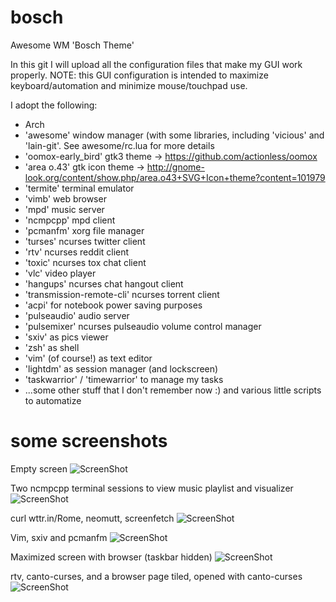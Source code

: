 # bosch
Awesome WM 'Bosch Theme'

In this git I will upload all the configuration files that make my GUI work properly.
NOTE: this GUI configuration is intended to maximize keyboard/automation and minimize mouse/touchpad use.

I adopt the following:
- Arch
- 'awesome' window manager (with some libraries, including 'vicious' and 'lain-git'. See awesome/rc.lua for more details
- 'oomox-early_bird' gtk3 theme -> https://github.com/actionless/oomox
- 'area o.43' gtk icon theme -> http://gnome-look.org/content/show.php/area.o43+SVG+Icon+theme?content=101979
- 'termite' terminal emulator
- 'vimb' web browser
- 'mpd' music server
- 'ncmpcpp' mpd client
- 'pcmanfm' xorg file manager
- 'turses' ncurses twitter client
- 'rtv' ncurses reddit client
- 'toxic' ncurses tox chat client
- 'vlc' video player
- 'hangups' ncurses chat hangout client
- 'transmission-remote-cli' ncurses torrent client
- 'acpi' for notebook power saving purposes
- 'pulseaudio' audio server
- 'pulsemixer' ncurses pulseaudio volume control manager
- 'sxiv' as pics viewer
- 'zsh' as shell
- 'vim' (of course!) as text editor
- 'lightdm' as session manager (and lockscreen)
- 'taskwarrior' / 'timewarrior' to manage my tasks
- ...some other stuff that I don't remember now :) and various little scripts to automatize

# some screenshots
Empty screen
![ScreenShot](https://raw.github.com/paoloap/bosch/master/awesome/themes/bosch/blank.png)

Two ncmpcpp terminal sessions to view music playlist and visualizer
![ScreenShot](https://raw.github.com/paoloap/bosch/master/awesome/themes/bosch/music.png)

curl wttr.in/Rome, neomutt, screenfetch
![ScreenShot](https://raw.github.com/paoloap/bosch/master/awesome/themes/bosch/weather_mutt_screenfetch.png)

Vim, sxiv and pcmanfm
![ScreenShot](https://raw.github.com/paoloap/bosch/master/awesome/themes/bosch/vim_sxiv_pcmanfm.png)

Maximized screen with browser (taskbar hidden)
![ScreenShot](https://raw.github.com/paoloap/bosch/master/awesome/themes/bosch/max_browser_wo_taskbar.png)

rtv, canto-curses, and a browser page tiled, opened with canto-curses
![ScreenShot](https://raw.github.com/paoloap/bosch/master/awesome/themes/bosch/browser_canto_rtv.png)

